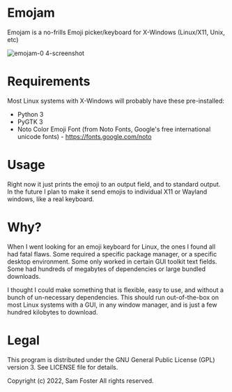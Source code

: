 # Emojam
Emojam is a no-frills Emoji picker/keyboard for X-Windows (Linux/X11, Unix, etc)

![emojam-0 4-screenshot](https://user-images.githubusercontent.com/261501/167421406-93f0041a-b62a-4752-b472-85ab3cda2f90.png)

# Requirements
Most Linux systems with X-Windows will probably have these pre-installed:

* Python 3
* PyGTK 3
* Noto Color Emoji Font (from Noto Fonts, Google's free international unicode fonts) - https://fonts.google.com/noto

# Usage
Right now it just prints the emoji to an output field, and to standard output. In the future I plan to make it send emojis to individual X11 or Wayland windows, like a real keyboard.

# Why?
When I went looking for an emoji keyboard for Linux, the ones I found all had fatal flaws. Some required a specific package manager, or a specific desktop environment. Some only worked in certain GUI toolkit text fields. Some had hundreds of megabytes of dependencies or large bundled downloads.

I thought I could make something that is flexible, easy to use, and without a bunch of un-necessary dependencies. This should run out-of-the-box on most Linux systems with a GUI, in any window manager, and is just a few hundred kilobytes to download.

# Legal
This program is distributed under the GNU General Public License (GPL) version 3. See LICENSE file for details.

Copyright (c) 2022, Sam Foster All rights reserved.


